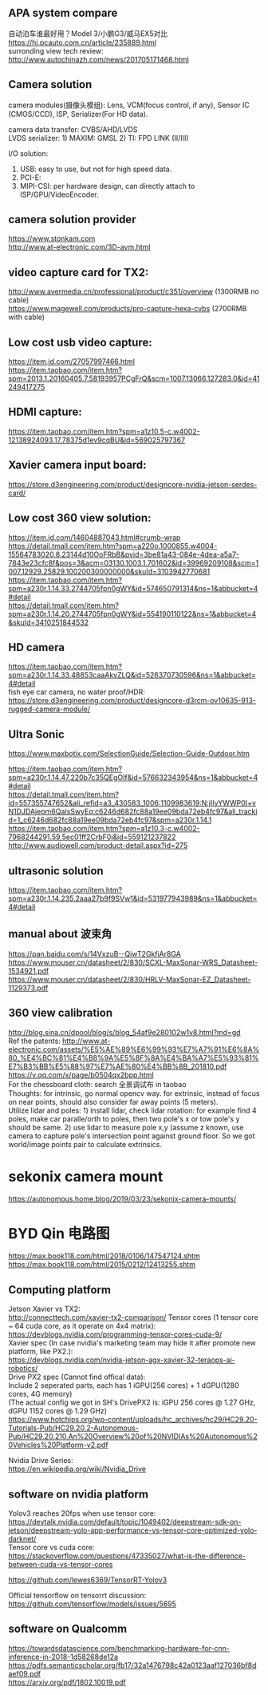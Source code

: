 
## APA system compare   
自动泊车谁最好用？Model 3/小鹏G3/威马EX5对比 https://hj.pcauto.com.cn/article/235889.html   
surronding view tech review: http://www.autochinazh.com/news/201705171468.html    


## Camera solution
camera modules(摄像头模组): Lens, VCM(focus control, if any), Sensor IC (CMOS/CCD), ISP, Serializer(For HD data).   

camera data transfer: CVBS/AHD/LVDS   
LVDS serializer: 1) MAXIM: GMSL 2) TI: FPD LINK (II/III)  

I/O solution:   
1) USB: easy to use, but not for high speed data.    
2) PCI-E:     
3) MIPI-CSI: per hardware design, can directly attach to ISP/GPU/VideoEncoder.    

## camera solution provider   
https://www.stonkam.com   
http://www.at-electronic.com/3D-avm.html   

## video capture card for TX2:   
http://www.avermedia.cn/professional/product/c351/overview (1300RMB no cable)   
https://www.magewell.com/products/pro-capture-hexa-cvbs (2700RMB with cable)   

## Low cost usb video capture:
https://item.jd.com/27057997466.html    
https://item.taobao.com/item.htm?spm=2013.1.20160405.7.58193957PCgFrQ&scm=1007.13066.127283.0&id=41249417275      

## HDMI capture:
https://item.taobao.com/item.htm?spm=a1z10.5-c.w4002-12138924093.17.78375d1ev9cqBU&id=569025797367    

## Xavier camera input board:
https://store.d3engineering.com/product/designcore-nvidia-jetson-serdes-card/       

## Low cost 360 view solution:   
https://item.jd.com/14604887043.html#crumb-wrap   
https://detail.tmall.com/item.htm?spm=a220o.1000855.w4004-15564783020.8.23144d10OoFRbB&pvid=3be81a43-084e-4dea-a5a7-7843e23cfc8f&pos=3&acm=03130.1003.1.701602&id=39969209108&scm=1007.12929.25829.100200300000000&skuId=3103942770681   
https://item.taobao.com/item.htm?spm=a230r.1.14.33.2744705fpn0gWY&id=574650791314&ns=1&abbucket=4#detail   
https://detail.tmall.com/item.htm?spm=a230r.1.14.20.2744705fpn0gWY&id=554190110122&ns=1&abbucket=4&skuId=3410251844532   

## HD camera
https://item.taobao.com/item.htm?spm=a230r.1.14.33.48853caaAkvZLQ&id=526370730596&ns=1&abbucket=4#detail    
fish eye car camera, no water proof/HDR: https://store.d3engineering.com/product/designcore-d3rcm-ov10635-913-rugged-camera-module/     

## Ultra Sonic
https://www.maxbotix.com/SelectionGuide/Selection-Guide-Outdoor.htm   

https://item.taobao.com/item.htm?spm=a230r.1.14.47.220b7c35QEgOIf&id=576632343954&ns=1&abbucket=4#detail   
https://detail.tmall.com/item.htm?id=557355747652&ali_refid=a3_430583_1006:1109983619:N:jIIyYWWP0I+vN1DJDAjepm6QaIsSwyEq:c6246d682fc88a19ee09bda72eb4fc97&ali_trackid=1_c6246d682fc88a19ee09bda72eb4fc97&spm=a230r.1.14.1   
https://item.taobao.com/item.htm?spm=a1z10.3-c.w4002-7968244291.59.5ec01ff2CrbF0j&id=559121237822    
http://www.audiowell.com/product-detail.aspx?id=275   

## ultrasonic solution
https://item.taobao.com/item.htm?spm=a230r.1.14.235.2aaa27b9f9SVw1&id=531977943989&ns=1&abbucket=4#detail   

## manual about 波束角
https://pan.baidu.com/s/14VxzuB--QjwT2GkfiAr8GA   
https://www.mouser.cn/datasheet/2/830/SCXL-MaxSonar-WRS_Datasheet-1534921.pdf    
https://www.mouser.cn/datasheet/2/830/HRLV-MaxSonar-EZ_Datasheet-1129373.pdf    

## 360 view calibration
http://blog.sina.cn/dpool/blog/s/blog_54af9e280102w1v8.html?md=gd   
Ref the patents: http://www.at-electronic.com/assets/%E5%AE%89%E6%99%93%E7%A7%91%E6%8A%80_%E4%BC%81%E4%B8%9A%E5%8F%8A%E4%BA%A7%E5%93%81%E7%B3%BB%E5%88%97%E7%AE%80%E4%BB%8B_201810.pdf    
https://v.qq.com/x/page/b0504qx2bpp.html    
For the chessboard cloth: search 全景调试布 in taobao    
Thoughts: for intrinsic, go normal opencv way. for extrinsic, instead of focus on near points, should also consider far away points (5 meters).   
Utilize lidar and poles: 1) install lidar, check lidar rotation: for example find 4 poles, make car paralle/orth to poles, then two pole's x or tow pole's y should be same. 2) use lidar to measure pole x,y (assume z known, use camera to capture pole's intersection point against ground floor. So we got world/image points pair to calculate extrinsics.    

# sekonix camera mount 
https://autonomous.home.blog/2019/03/23/sekonix-camera-mounts/    
  
# BYD Qin 电路图
https://max.book118.com/html/2018/0106/147547124.shtm    
https://max.book118.com/html/2015/0212/12413255.shtm   

## Computing platform 
Jetson Xavier vs TX2:    
http://connecttech.com/xavier-tx2-comparison/
Tensor cores (1 tensor core ~ 64 cuda core, as it operate on 4x4 matrix):   
https://devblogs.nvidia.com/programming-tensor-cores-cuda-9/   
Xavier spec (In case nvidia's marketing team may hide it after promote new platform, like PX2.):   
https://devblogs.nvidia.com/nvidia-jetson-agx-xavier-32-teraops-ai-robotics/   
Drive PX2 spec (Cannot find offical data):   
Include 2 seperated parts, each has 1 iGPU(256 cores) + 1 dGPU(1280 cores, 4G memory)   
(The actual config we got in SH's DrivePX2 is: iGPU 256 cores @ 1.27 GHz, dGPU 1152 cores @ 1.29 GHz)   
https://www.hotchips.org/wp-content/uploads/hc_archives/hc29/HC29.20-Tutorials-Pub/HC29.20.2-Autonomous-Pub/HC29.20.210.An%20Overview%20of%20NVIDIAs%20Autonomous%20Vehicles%20Platform-v2.pdf

Nvidia Drive Series:   
https://en.wikipedia.org/wiki/Nvidia_Drive   

## software on nvidia platform
Yolov3 reaches 20fps when use tensor core: 
https://devtalk.nvidia.com/default/topic/1049402/deepstream-sdk-on-jetson/deepstream-yolo-app-performance-vs-tensor-core-optimized-yolo-darknet/    
Tensor core vs cuda core: 
https://stackoverflow.com/questions/47335027/what-is-the-difference-between-cuda-vs-tensor-cores   

https://github.com/lewes6369/TensorRT-Yolov3   

Official tensorflow on tensorrt discussion: 
https://github.com/tensorflow/models/issues/5695   

## software on Qualcomm
https://towardsdatascience.com/benchmarking-hardware-for-cnn-inference-in-2018-1d58268de12a   
https://pdfs.semanticscholar.org/fb17/32a1476798c42a0123aaf127036bf8daef09.pdf   
https://arxiv.org/pdf/1802.10019.pdf   
